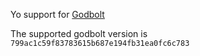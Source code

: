 Yo support for [Godbolt](https://github.com/mattgodbolt/compiler-explorer)

The supported godbolt version is `799ac1c59f83783615b687e194fb31ea0fc6c783`
